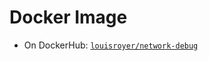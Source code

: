 # Docker Image

- On DockerHub: [`louisroyer/network-debug`](https://hub.docker.com/r/louisroyer/network-debug)
